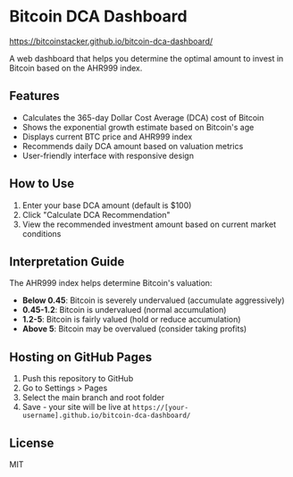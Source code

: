 # Bitcoin DCA Dashboard

https://bitcoinstacker.github.io/bitcoin-dca-dashboard/

A web dashboard that helps you determine the optimal amount to invest in Bitcoin based on the AHR999 index.

## Features

- Calculates the 365-day Dollar Cost Average (DCA) cost of Bitcoin
- Shows the exponential growth estimate based on Bitcoin's age
- Displays current BTC price and AHR999 index
- Recommends daily DCA amount based on valuation metrics
- User-friendly interface with responsive design

## How to Use

1. Enter your base DCA amount (default is $100)
2. Click "Calculate DCA Recommendation"
3. View the recommended investment amount based on current market conditions

## Interpretation Guide

The AHR999 index helps determine Bitcoin's valuation:

- **Below 0.45**: Bitcoin is severely undervalued (accumulate aggressively)
- **0.45-1.2**: Bitcoin is undervalued (normal accumulation)
- **1.2-5**: Bitcoin is fairly valued (hold or reduce accumulation)
- **Above 5**: Bitcoin may be overvalued (consider taking profits)

## Hosting on GitHub Pages

1. Push this repository to GitHub
2. Go to Settings > Pages
3. Select the main branch and root folder
4. Save - your site will be live at `https://[your-username].github.io/bitcoin-dca-dashboard/`

## License

MIT
